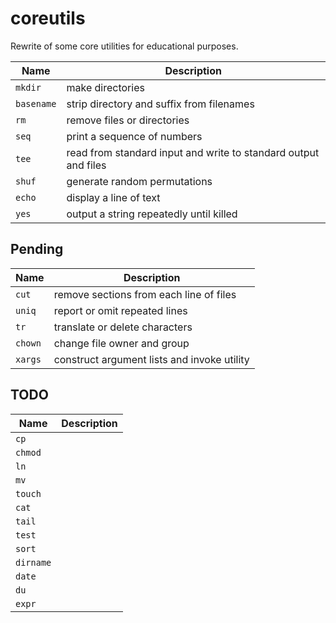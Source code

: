 # coreutils

Rewrite of some core utilities for educational purposes.

| Name       | Description                                                      |
|------------|----------------------------------------------------------------- |
| `mkdir`    | make directories                                                 |
| `basename` | strip directory and suffix from filenames                        |
| `rm`       | remove files or directories                                      |
| `seq`      | print a sequence of numbers                                      |
| `tee`      | read from standard input and write to standard output and files  |
| `shuf`     | generate random permutations                                     |
| `echo`     | display a line of text                                           |
| `yes`      | output a string repeatedly until killed                          |

## Pending

| Name       | Description |
|------------|----------------------------------------------------------------- |
| `cut`      | remove sections from each line of files                          |
| `uniq`     | report or omit repeated lines                                    |
| `tr`       | translate or delete characters                                   |
| `chown`    | change file owner and group                                      |
| `xargs`    | construct argument lists and invoke utility                      |

## TODO

| Name       | Description |
|------------|-----------------------------------------------------------------|
| `cp`       | |
| `chmod`    | |
| `ln`       | |
| `mv`       | |
| `touch`    | |
| `cat`      | |
| `tail`     | |
| `test`     | |
| `sort`     | |
| `dirname`  | |
| `date`     | |
| `du`       | |
| `expr`     | |
